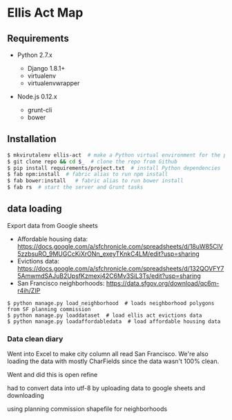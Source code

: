 # Ellis Act Map

## Requirements
- Python 2.7.x
  - Django 1.8.1+
  - virtualenv
  - virtualenvwrapper

- Node.js 0.12.x
  - grunt-cli
  - bower

## Installation
```bash
$ mkvirutalenv ellis-act  # make a Python virtual environment for the project
$ git clone repo && cd $_  # clone the repo from Github
$ pip install requirements/project.txt  # install Python dependencies
$ fab npm:install  # fabric alias to run npm install
$ fab bower:install   # fabric alias to run bower install
$ fab rs  # start the server and Grunt tasks
```

## data loading
Export data from Google sheets
- Affordable housing data: https://docs.google.com/a/sfchronicle.com/spreadsheets/d/18uW85ClV5zzbsuRO_9MUGCcKiXrONn_exeyTKnkC4LM/edit?usp=sharing
- Evictions data: https://docs.google.com/a/sfchronicle.com/spreadsheets/d/132QOVFY75AmwmdSAJuB2UpsfKzmexj42C6Mv3SiL3Ts/edit?usp=sharing
- San Francisco neighborhoods: https://data.sfgov.org/download/qc6m-r4ih/ZIP

```
$ python manage.py load_neighborhood  # loads neighborhood polygons from SF planning commission
$ python manage.py loaddataset  # load ellis act evictions data
$ python manage.py loadaffordabledata  # load affordable housing data
```

### Data clean diary
Went into Excel to make city column all read San Francisco. We're also loading the data with mostly CharFields since the data wasn't 100% clean.

Went and did this is open refine

had to convert data into utf-8 by uploading data to google sheets and downloading

using planning commission shapefile for neighborhoods
